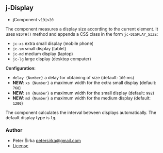 ## j-Display

- jComponent `v19|v20`

The component measures a display size according to the current element. It uses `WIDTH()` method and appends a CSS class in the form `jc-DISPLAY_SIZE`:

- `jc-xs` extra small display (mobile phone)
- `jc-sm` small display (tablet)
- `jc-md` medium display (laptop)
- `jc-lg` large display (desktop computer)

__Configuration__:

- `delay {Number}` a delay for obtaining of size (default: `100` ms)
- __NEW__: `xs {Number}` a maximum width for the extra small display (default: `768`)
- __NEW__: `sm {Number}` a maximum width for the small display (default: `992`)
- __NEW__: `md {Number}` a maximum width for the medium display (default: `1200`)

The component calculates the interval between displays automatically. The default display type is `lg`.

### Author

- Peter Širka <petersirka@gmail.com>
- [License](https://www.totaljs.com/license/)
